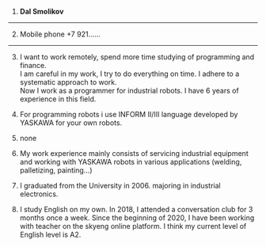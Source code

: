 1. **Dal Smolikov**
-----------------------------------
2. Mobile phone +7 921......
-----------------------------------
3. I want to work remotely, spend more time studying of programming and finance.  
I am careful in my work, I try to do everything on time. I adhere to a systematic approach to work.  
Now I work as a programmer for industrial robots. I have 6 years of experience in this field.  

4. For programming robots i use INFORM II/III language developed by YASKAWA for your own robots. 
5. none
6. My work experience mainly consists of servicing industrial equipment and working with YASKAWA robots in various applications (welding, palletizing, painting...)
7. I graduated from the University in 2006. majoring in industrial electronics.
8. I study English on my own. In 2018, I attended a conversation club for 3 months once a week. Since the beginning of 2020, I have been working with teacher on the skyeng online platform. I think my current level of English level is A2.
